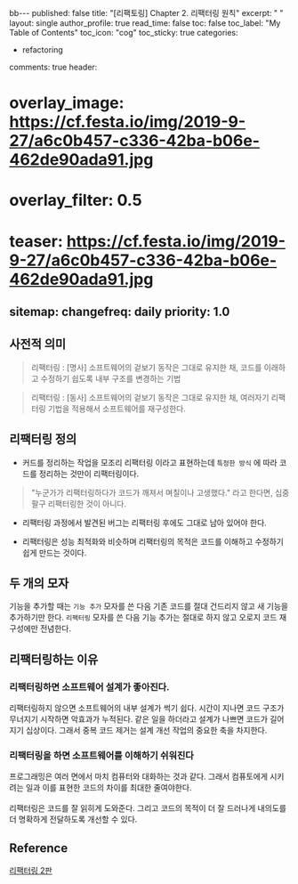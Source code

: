 bb---
published: false
title: "[리팩토링] Chapter 2. 리팩터링 원칙"
excerpt: " "
layout: single
author_profile: true
read_time: false
toc: false
toc_label: "My Table of Contents"
toc_icon: "cog"
toc_sticky: true
categories:
  - refactoring

comments: true
header:
  # overlay_image: https://cf.festa.io/img/2019-9-27/a6c0b457-c336-42ba-b06e-462de90ada91.jpg
  # overlay_filter: 0.5
  # teaser: https://cf.festa.io/img/2019-9-27/a6c0b457-c336-42ba-b06e-462de90ada91.jpg
sitemap:
  changefreq: daily
  priority: 1.0
---

## 사전적 의미

> 리팩터링 : [명사] 소프트웨어의 겉보기 동작은 그대로 유지한 채, 코드를 이래하고 수정하기 쉽도록 내부 구조를 변경하는 기법

> 리팩터링 : [동사] 소프트웨어의 겉보기 동작은 그대로 유지한 채, 여러자기 리팩터링 기법을 적용해서 소프트웨어를 재구성한다.

## 리팩터링 정의

- 커드를 정리하는 작업을 모조리 리팩터링 이라고 표현하는데 `특정한 방식` 에 따라 코드를 정리하는 것만이 리팩터링이다.

 > "누군가가 리팩터링하다가 코드가 깨져서 며칠이나 고생했다." 라고 한다면, 십중팔구 리팩터링한 것이 아니다.

 - 리팩터링 과정에서 발견된 버그는 리팩터링 후에도 그대로 남아 있어야 한다.

 - 리팩터링은 성능 최적화와 비슷하며 리팩터링의 목적은 코드를 이해하고 수정하기 쉽게 만드는 것이다.

## 두 개의 모자

기능을 추가할 때는 `기능 추가` 모자를 쓴 다음 기존 코드를  절대 건드리지 않고 새 기능을 추가하기만 한다. `리팩터링` 모자를 쓴 다음 기능 추가는 절대로 하지 않고 오로지 코드 재구성에만 전념한다.

## 리팩터링하는 이유

### 리팩터링하면 소프트웨어 설계가 좋아진다.

리팩터링하지 않으면 소프트웨어의 내부 설계가 썩기 쉽다. 시간이 지나면 코드 구조가 무너지기 시작하면 악효과가 누적된다.
같은 일을 하더라고 설계가 나쁘면 코드가 길어지기 십상이다. 그래서 중복 코드 제거는 설계 개선 작업의 중요한 축을 차지한다.

### 리팩터링을 하면 소프트웨어를 이해하기 쉬워진다

프로그래밍은 여러 면에서 마치 컴퓨터와 대화하는 것과 같다. 그래서 컴퓨토에게 시키려는 일과 이를 표현한 코드의 차이를 최대한 줄여야한다. </br>
</br>
리팩터링은 코드를 잘 읽히게 도와준다. 그리고 코드의 목적이 더 잘 드러나게 내의도를 더 명확하게 전달하도록 개선할 수 있다.


## Reference

[리팩터링 2판](http://www.yes24.com/Product/Goods/89649360)
